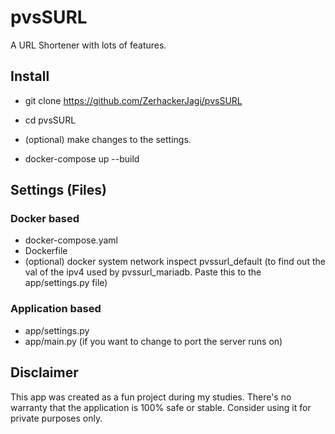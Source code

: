# pvsSURL
A URL Shortener with lots of features.


## Install

- git clone https://github.com/ZerhackerJagi/pvsSURL
- cd pvsSURL

- (optional) make changes to the settings.
- docker-compose up --build


## Settings (Files)
### Docker based 
- docker-compose.yaml
- Dockerfile
- (optional) docker system network inspect pvssurl_default (to find out the val of the ipv4 used by pvssurl_mariadb. Paste this to the app/settings.py file)


### Application based
- app/settings.py
- app/main.py (if you want to change to port the server runs on)

## Disclaimer
This app was created as a fun project during my studies. There's no warranty that the application is 100% safe or stable. Consider using it for private purposes only.

